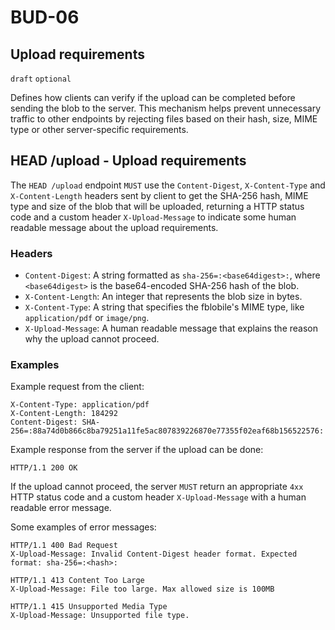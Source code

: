 BUD-06
======

Upload requirements
---------------

`draft` `optional`

Defines how clients can verify if the upload can be completed before sending the blob to the server. This mechanism helps prevent unnecessary traffic to other endpoints by rejecting files based on their hash, size, MIME type or other server-specific requirements.

## HEAD /upload - Upload requirements

The `HEAD /upload` endpoint `MUST` use the `Content-Digest`, `X-Content-Type` and `X-Content-Length` headers sent by client to get the SHA-256 hash, MIME type and size of the blob that will be uploaded, returning a HTTP status code and a custom header `X-Upload-Message` to indicate some human readable message about the upload requirements.

### Headers

- `Content-Digest`: A string formatted as `sha-256=:<base64digest>:`, where `<base64digest>` is the base64-encoded SHA-256 hash of the blob.
- `X-Content-Length`: An integer that represents the blob size in bytes.
- `X-Content-Type`: A string that specifies the fblobile's MIME type, like `application/pdf` or `image/png`.
- `X-Upload-Message`: A human readable message that explains the reason why the upload cannot proceed.

### Examples

Example request from the client:

```http
X-Content-Type: application/pdf
X-Content-Length: 184292
Content-Digest: SHA-256=:88a74d0b866c8ba79251a11fe5ac807839226870e77355f02eaf68b156522576:
```

Example response from the server if the upload can be done:

```http
HTTP/1.1 200 OK
```

If the upload cannot proceed, the server `MUST` return an appropriate `4xx` HTTP status code and a custom header `X-Upload-Message` with a human readable error message.

Some examples of error messages:

```http
HTTP/1.1 400 Bad Request
X-Upload-Message: Invalid Content-Digest header format. Expected format: sha-256=:<hash>:
```

```http
HTTP/1.1 413 Content Too Large
X-Upload-Message: File too large. Max allowed size is 100MB
```

```http
HTTP/1.1 415 Unsupported Media Type
X-Upload-Message: Unsupported file type.
```